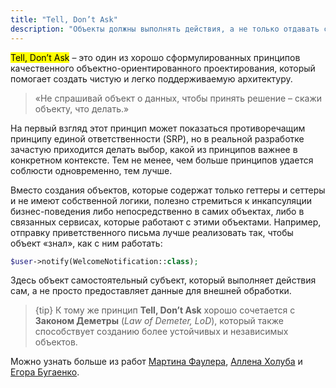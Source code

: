 ```yaml
---
title: "Tell, Don’t Ask"
description: "Объекты должны выполнять действия, а не только отдавать свои данные"
---
```


<mark>Tell, Don’t Ask</mark> – это один из хорошо сформулированных принципов качественного объектно-ориентированного проектирования, который помогает создать чистую и легко поддерживаемую архитектуру. 

> «Не спрашивай объект о данных, чтобы принять решение – скажи объекту, что делать.»

На первый взгляд этот принцип может показаться противоречащим принципу единой ответственности (SRP), но в реальной разработке зачастую приходится делать выбор, какой из принципов важнее в конкретном контексте. Тем не менее, чем больше принципов удается соблюсти одновременно, тем лучше.

Вместо создания объектов, которые содержат только геттеры и сеттеры и не имеют собственной логики, полезно стремиться
к инкапсуляции бизнес-поведения либо непосредственно в самих объектах, либо в связанных сервисах, которые работают с этими объектами. 
Например, отправку приветственного письма лучше реализовать так, чтобы объект «знал», как с ним работать:

```php
$user->notify(WelcomeNotification::class);
```

Здесь объект самостоятельный субъект, который выполняет действия сам, а не просто предоставляет данные для внешней обработки.

> {tip} К тому же принцип **Tell, Don’t Ask** хорошо сочетается с **Законом Деметры** (*Law of Demeter, LoD*), который также способствует созданию более устойчивых и независимых объектов.

Можно узнать больше из работ [Мартина Фаулера](https://martinfowler.com/bliki/TellDontAsk.html), [Аллена Холуба](https://www.infoworld.com/article/2161183/why-getter-and-setter-methods-are-evil.html) и [Егора Бугаенко](https://www.yegor256.com/2014/09/16/getters-and-setters-are-evil.html).
